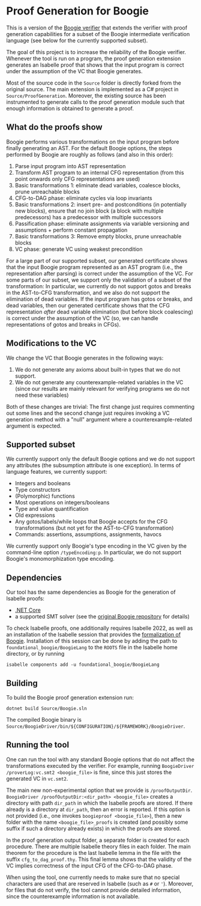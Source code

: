 # Proof Generation for Boogie

This is a version of the [Boogie verifier](https://github.com/boogie-org/boogie) 
that extends the verifier with proof generation capabilities for a subset of
the Boogie intermediate verification language (see below for the currently
supported subset).

The goal of this project is to increase the reliability of the Boogie verifier.
Whenever the tool is run on a program, the proof generation extension generates 
an Isabelle proof that shows that the input program is 
correct under the assumption of the VC that Boogie generates.

Most of the source code in the `Source` folder is directly forked from the original
source. The main extension is implemented as a C# project in `Source/ProofGeneration`.
Moreover, the existing source has been instrumented to generate calls to the 
proof generation module such that enough information is obtained to generate 
a proof.


## What do the proofs show
Boogie performs various transformations on the input program before finally
generating an AST. For the default Boogie options, the steps performed by 
Boogie are roughly as follows (and also in this order):

1. Parse input program into AST representation
1. Transform AST program to an internal CFG representation (from this point onwards
only CFG representations are used)
2. Basic transformations 1: eliminate dead variables, coalesce blocks, prune unreachable blocks
3. CFG-to-DAG phase: eliminate cycles via loop invariants
4. Basic transformations 2: insert pre- and postconditions (in potentially new blocks), 
ensure that no join block (a block with multiple predecessors) has a predecessor
with multiple successors
5. Passification phase: eliminate assignments via variable versioning and assumptions + perform
constant propagation
6. Basic transformations 3: Remove empty blocks, prune unreachable blocks
7. VC phase: generate VC using weakest precondition

For a large part of our supported subset, our generated certificate shows that the input Boogie program represented
as an AST program (i.e., the representation after parsing) is correct under the assumption of the VC.
For some parts of our subset, we support only the validation of a subset of the transformation:
In particular, we currently do not support gotos and breaks in the AST-to-CFG transformation, and we also do not support the elimination of dead variables.
If the input program has gotos or breaks, and dead variables, then our generated certificate shows that the CFG representation *after* dead variable elimination (but before block coalescing)
is correct under the assumption of the VC (so, we can handle representations of gotos and breaks in CFGs).

## Modifications to the VC
We change the VC that Boogie generates in the following ways:
1. We do not generate any axioms about built-in types that we do not support.
2. We do not generate any counterexample-related variables in the VC (since our 
results are mainly relevant for verifying programs we do not need these variables)

Both of these changes are trivial: The first change just requires commenting out
some lines and the second change just requires invoking a VC generation method
with a "null" argument where a counterexample-related argument is expected.


## Supported subset
We currently support only the default Boogie options and we do not
support any attributes (the subsumption attribute is one exception). In terms of
language features, we currently support:
* Integers and booleans
* Type constructors
* (Polymorphic) functions
* Most operations on integers/booleans
* Type and value quantification
* Old expressions
* Any gotos/labels/while loops that Boogie accepts for the CFG transformations (but not yet for the AST-to-CFG transformation)
* Commands: assertions, assumptions, assignments, havocs

We currently support only Boogie's type encoding in the VC given by the command-line option `/typeEncoding:p`. In particular,
we do not support Boogie's monomorphization type encoding.

## Dependencies
Our tool has the same dependencies as Boogie for the generation of Isabelle proofs:
* [.NET Core](https://dotnet.microsoft.com)
* a supported SMT solver (see the [original Boogie repository](https://github.com/boogie-org/boogie)
for details)

To check Isabelle proofs, one additionally requires Isabelle 2022, as well as 
an installation of the Isabelle session that provides the [formalization of 
Boogie](https://github.com/gauravpartha/foundational_boogie/). Installation
of this session can be done by adding the path to `foundational_boogie/BoogieLang`
to the `ROOTS` file in the Isabelle home directory, or by running

```
isabelle components add -u foundational_boogie/BoogieLang
```

## Building

To build the Boogie proof generation extension run:

```
dotnet build Source/Boogie.sln
```

The compiled Boogie binary is
`Source/BoogieDriver/bin/${CONFIGURATION}/${FRAMEWORK}/BoogieDriver`.

## Running the tool
One can run the tool with any standard Boogie options that do not affect the 
transformations executed by the verifier. For example, running 
```BoogieDriver /proverLog:vc.smt2 <boogie_file>```
is fine, since this just stores the generated VC in `vc.smt2`.

The main new non-experimental option that we provide is `/proofOutputDir`.
`BoogieDriver /proofOutputDir:<dir_path> <boogie_file>` creates a directory 
with path `dir_path` in which the Isabelle proofs are stored. If there already
is a directory at `dir_path`, then an error is reported. If this option is not 
provided (i.e., one invokes `boogieproof <boogie_file>`), then a new folder with 
the name `<boogie_file>_proofs` is created (and possibly some suffix if such a 
directory already exists) in which the proofs are stored.

In the proof generation output folder, a separate folder is created for each 
procedure. There are multiple Isabelle theory files in each folder. The main
theorem for the procedure is the last Isabelle lemma in the file with the suffix
`cfg_to_dag_proof.thy`. This final lemma shows that the validity of the VC 
implies correctness of the input CFG of the CFG-to-DAG phase.

When using the tool, one currently needs to make sure that no special characters
are used that are reserved in Isabelle (such as `#` or `'`). Moreover, for
files that do not verify, the tool cannot provide detailed information, since
the counterexample information is not available.
